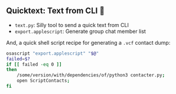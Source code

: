 ## Quicktext: Text from CLI 📨

- `text.py`: Silly tool to send a quick text from CLI
- `export.applescript`: Generate group chat member list

And, a quick shell script recipe for generating a `.vcf` contact dump:

```bash
osascript "export.applescript" "$@"
failed=$?
if [[ failed -eq 0 ]]
then
	/some/version/with/dependencies/of/python3 contacter.py;
	open ScriptContacts;
fi
```